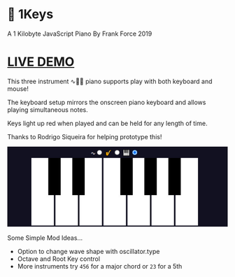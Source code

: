 # 🎹 1Keys
A 1 Kilobyte JavaScript Piano
By Frank Force 2019

# [LIVE DEMO](https://killedbyapixel.github.io/1Keys/index.min.html)

This three instrument ∿🎷🎹 piano supports play with both keyboard and mouse!

The keyboard setup mirrors the onscreen piano keyboard and allows playing simultaneous notes.

Keys light up red when played and can be held for any length of time.

Thanks to Rodrigo Siqueira for helping prototype this!

![Screenshot](/screenshot.jpg)

Some Simple Mod Ideas...
- Option to change wave shape with oscillator.type
- Octave and Root Key control
- More instruments try `456` for a major chord or `23` for a 5th
